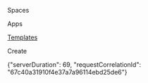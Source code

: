 [](https://tosdr.atlassian.net/wiki)

Spaces

Apps

[Templates](https://tosdr.atlassian.net/wiki/templates)

Create

{"serverDuration": 69, "requestCorrelationId": "67c40a31910f4e37a7a96114ebd25de6"}